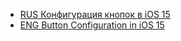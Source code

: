 - [RUS Конфигурация кнопок в iOS 15](https://telegra.ph/Konfiguraciya-knopok-v-iOS-15-05-28)
- [ENG Button Configuration in iOS 15](https://useyourloaf.com/blog/button-configuration-in-ios-15/)